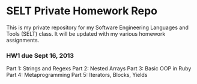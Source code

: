 # SELT Private Homework Repo
This is my private repository for my Software Engineering Languages and Tools (SELT) class. It will be updated with my various homework assignments.

### HW1 due Sept 16, 2013
Part 1: Strings and Regexs
Part 2: Nested Arrays
Part 3: Basic OOP in Ruby
Part 4: Metaprogramming
Part 5: Iterators, Blocks, Yields
